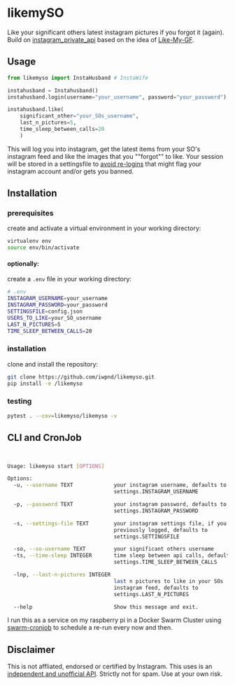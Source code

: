 # likemySO

Like your significant others latest instagram pictures if you forgot it (again). Build on [instagram_private_api](https://github.com/ping/instagram_private_api) based on the idea of [Like-My-GF](https://github.com/cyandterry/Like-My-GF).

## Usage

```python
from likemyso import InstaHusband # InstaWife

instahusband = Instahusband()
instahusband.login(username="your_username", password="your_password")

instahusband.like(
    significant_other="your_SOs_username",
    last_n_pictures=5,
    time_sleep_between_calls=20
    )
```

This will log you into instagram, get the latest items from your SO's instagram feed and like the images that you ""forgot"" to like. Your session will be stored in a settingsfile to [avoid re-logins](https://instagram-private-api.readthedocs.io/en/latest/usage.html#avoiding-re-login) that might flag your instagram account and/or gets you banned.

## Installation
### prerequisites

create and activate a virtual environment in your working directory:
```bash
virtualenv env
source env/bin/activate
```

#### optionally:

create a `.env` file in your working directory:

```bash
# .env
INSTAGRAM_USERNAME=your_username
INSTAGRAM_PASSWORD=your_password
SETTINGSFILE=config.json
USERS_TO_LIKE=your_SO_username
LAST_N_PICTURES=5
TIME_SLEEP_BETWEEN_CALLS=20
```

### installation

clone and install the repository:
```bash
git clone https://github.com/iwpnd/likemyso.git
pip install -e /likemyso
```

### testing
```bash
pytest . --cov=likemyso/likemyso -v
```

## CLI and CronJob

```bash


Usage: likemyso start [OPTIONS]

Options:
  -u, --username TEXT             your instagram username, defaults to
                                  settings.INSTAGRAM_USERNAME

  -p, --password TEXT             your instagram password, defaults to
                                  settings.INSTAGRAM_PASSWORD

  -s, --settings-file TEXT        your instagram settings file, if you have
                                  previously logged, defaults to
                                  settings.SETTINGSFILE

  -so, --so-username TEXT         your significant others username
  -ts, --time-sleep INTEGER       time sleep between api calls, defaults to
                                  settings.TIME_SLEEP_BETWEEN_CALLS

  -lnp, --last-n-pictures INTEGER
                                  last n pictures to like in your SOs
                                  instagram feed, defaults to
                                  settings.LAST_N_PICTURES

  --help                          Show this message and exit.
```

I run this as a service on my raspberry pi in a Docker Swarm Cluster using [swarm-cronjob](https://github.com/crazy-max/swarm-cronjob) to schedule a re-run every now and then.

## Disclaimer

This is not affliated, endorsed or certified by Instagram. This uses is an [independent and unofficial API](https://github.com/ping/instagram_private_api). Strictly not for spam. Use at your own risk.
